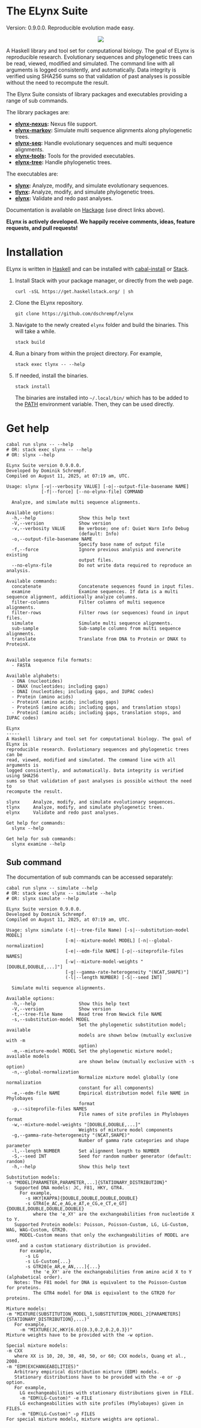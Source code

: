 

# The ELynx Suite

Version: 0.9.0.0.
Reproducible evolution made easy.

<p align="center"><img src="https://travis-ci.org/dschrempf/elynx.svg?branch=master"/></p>

A Haskell library and tool set for computational biology. The goal of ELynx is
reproducible research. Evolutionary sequences and phylogenetic trees can be
read, viewed, modified and simulated. The command line with all arguments is
logged consistently, and automatically. Data integrity is verified using SHA256
sums so that validation of past analyses is possible without the need to
recompute the result.

The Elynx Suite consists of library packages and executables providing a range
of sub commands.

The library packages are:

-   **[elynx-nexus](https://hackage.haskell.org/package/elynx-nexus):** Nexus file support.
-   **[elynx-markov](https://hackage.haskell.org/package/elynx-markov):** Simulate multi sequence alignments along phylogenetic trees.
-   **[elynx-seq](https://hackage.haskell.org/package/elynx-seq):** Handle evolutionary sequences and multi sequence alignments.
-   **[elynx-tools](https://hackage.haskell.org/package/elynx-tools):** Tools for the provided executables.
-   **[elynx-tree](https://hackage.haskell.org/package/elynx-tree):** Handle phylogenetic trees.

The executables are:

-   **[slynx](https://hackage.haskell.org/package/slynx):** Analyze, modify, and simulate evolutionary sequences.
-   **[tlynx](https://hackage.haskell.org/package/tlynx):** Analyze, modify, and simulate phylogenetic trees.
-   **[elynx](https://hackage.haskell.org/package/elynx):** Validate and redo past analyses.

Documentation is available on [Hackage](https://hackage.haskell.org/) (use direct links above).

**ELynx is actively developed. We happily receive comments, ideas, feature
requests, and pull requests!**


# Installation

ELynx is written in [Haskell](https://www.haskell.org/) and can be installed with [cabal-install](https://cabal.readthedocs.io/en/3.4/cabal-commands.html) or [Stack](https://docs.haskellstack.org/en/stable/README/).

1.  Install Stack with your package manager, or directly from the web
    page.
    
        curl -sSL https://get.haskellstack.org/ | sh

2.  Clone the ELynx repository.
    
        git clone https://github.com/dschrempf/elynx

3.  Navigate to the newly created `elynx` folder and build the binaries.
    This will take a while.
    
        stack build

4.  Run a binary from within the project directory. For example,
    
        stack exec tlynx -- --help

5.  If needed, install the binaries.
    
        stack install
    
    The binaries are installed into `~/.local/bin/` which has to be added to the
    [PATH](https://en.wikipedia.org/wiki/PATH_(variable)) environment variable. Then, they can be used directly.


# Get help

    cabal run slynx -- --help
    # OR: stack exec slynx -- --help
    # OR: slynx --help

    ELynx Suite version 0.9.0.0.
    Developed by Dominik Schrempf.
    Compiled on August 11, 2025, at 07:19 am, UTC.
    
    Usage: slynx [-v|--verbosity VALUE] [-o|--output-file-basename NAME]
                 [-f|--force] [--no-elynx-file] COMMAND
    
      Analyze, and simulate multi sequence alignments.
    
    Available options:
      -h,--help                Show this help text
      -V,--version             Show version
      -v,--verbosity VALUE     Be verbose; one of: Quiet Warn Info Debug
                               (default: Info)
      -o,--output-file-basename NAME
                               Specify base name of output file
      -f,--force               Ignore previous analysis and overwrite existing
                               output files.
      --no-elynx-file          Do not write data required to reproduce an analysis.
    
    Available commands:
      concatenate              Concatenate sequences found in input files.
      examine                  Examine sequences. If data is a multi sequence alignment, additionally analyze columns.
      filter-columns           Filter columns of multi sequence alignments.
      filter-rows              Filter rows (or sequences) found in input files.
      simulate                 Simulate multi sequence alignments.
      sub-sample               Sub-sample columns from multi sequence alignments.
      translate                Translate from DNA to Protein or DNAX to ProteinX.
    
    
    Available sequence file formats:
      - FASTA
    
    Available alphabets:
      - DNA (nucleotides)
      - DNAX (nucleotides; including gaps)
      - DNAI (nucleotides; including gaps, and IUPAC codes)
      - Protein (amino acids)
      - ProteinX (amino acids; including gaps)
      - ProteinS (amino acids; including gaps, and translation stops)
      - ProteinI (amino acids; including gaps, translation stops, and IUPAC codes)
    
    ELynx
    -----
    A Haskell library and tool set for computational biology. The goal of ELynx is
    reproducible research. Evolutionary sequences and phylogenetic trees can be
    read, viewed, modified and simulated. The command line with all arguments is
    logged consistently, and automatically. Data integrity is verified using SHA256
    sums so that validation of past analyses is possible without the need to
    recompute the result.
    
    slynx     Analyze, modify, and simulate evolutionary sequences.
    tlynx     Analyze, modify, and simulate phylogenetic trees.
    elynx     Validate and redo past analyses.
    
    Get help for commands:
      slynx --help
    
    Get help for sub commands:
      slynx examine --help


## Sub command

The documentation of sub commands can be accessed separately:

    cabal run slynx -- simulate --help
    # OR: stack exec slynx -- simulate --help
    # OR: slynx simulate --help

    ELynx Suite version 0.9.0.0.
    Developed by Dominik Schrempf.
    Compiled on August 11, 2025, at 07:19 am, UTC.
    
    Usage: slynx simulate (-t|--tree-file Name) [-s|--substitution-model MODEL]
                          [-m|--mixture-model MODEL] [-n|--global-normalization]
                          [-e|--edm-file NAME] [-p|--siteprofile-files NAMES]
                          [-w|--mixture-model-weights "[DOUBLE,DOUBLE,...]"]
                          [-g|--gamma-rate-heterogeneity "(NCAT,SHAPE)"]
                          (-l|--length NUMBER) [-S|--seed INT]
    
      Simulate multi sequence alignments.
    
    Available options:
      -h,--help                Show this help text
      -V,--version             Show version
      -t,--tree-file Name      Read tree from Newick file NAME
      -s,--substitution-model MODEL
                               Set the phylogenetic substitution model; available
                               models are shown below (mutually exclusive with -m
                               option)
      -m,--mixture-model MODEL Set the phylogenetic mixture model; available models
                               are shown below (mutually exclusive with -s option)
      -n,--global-normalization
                               Normalize mixture model globally (one normalization
                               constant for all components)
      -e,--edm-file NAME       Empirical distribution model file NAME in Phylobayes
                               format
      -p,--siteprofile-files NAMES
                               File names of site profiles in Phylobayes format
      -w,--mixture-model-weights "[DOUBLE,DOUBLE,...]"
                               Weights of mixture model components
      -g,--gamma-rate-heterogeneity "(NCAT,SHAPE)"
                               Number of gamma rate categories and shape parameter
      -l,--length NUMBER       Set alignment length to NUMBER
      -S,--seed INT            Seed for random number generator (default: random)
      -h,--help                Show this help text
    
    Substitution models:
    -s "MODEL[PARAMETER,PARAMETER,...]{STATIONARY_DISTRIBUTION}"
       Supported DNA models: JC, F81, HKY, GTR4.
         For example,
           -s HKY[KAPPA]{DOUBLE,DOUBLE,DOUBLE,DOUBLE}
           -s GTR4[e_AC,e_AG,e_AT,e_CG,e_CT,e_GT]{DOUBLE,DOUBLE,DOUBLE,DOUBLE}
              where the 'e_XY' are the exchangeabilities from nucleotide X to Y.
       Supported Protein models: Poisson, Poisson-Custom, LG, LG-Custom, WAG, WAG-Custom, GTR20.
         MODEL-Custom means that only the exchangeabilities of MODEL are used,
         and a custom stationary distribution is provided.
         For example,
           -s LG
           -s LG-Custom{...}
           -s GTR20[e_AR,e_AN,...]{...}
              the 'e_XY' are the exchangeabilities from amino acid X to Y (alphabetical order).
       Notes: The F81 model for DNA is equivalent to the Poisson-Custom for proteins.
              The GTR4 model for DNA is equivalent to the GTR20 for proteins.
    
    Mixture models:
    -m "MIXTURE(SUBSTITUTION_MODEL_1,SUBSTITUTION_MODEL_2[PARAMETERS]{STATIONARY_DISTRIBUTION},...)"
       For example,
         -m "MIXTURE(JC,HKY[6.0]{0.3,0.2,0.2,0.3})"
    Mixture weights have to be provided with the -w option.
    
    Special mixture models:
    -m CXX
       where XX is 10, 20, 30, 40, 50, or 60; CXX models, Quang et al., 2008.
    -m "EDM(EXCHANGEABILITIES)"
       Arbitrary empirical distribution mixture (EDM) models.
       Stationary distributions have to be provided with the -e or -p option.
       For example,
         LG exchangeabilities with stationary distributions given in FILE.
         -m "EDM(LG-Custom)" -e FILE
         LG exchangeabilities with site profiles (Phylobayes) given in FILES.
         -m "EDM(LG-Custom)" -p FILES
    For special mixture models, mixture weights are optional.

